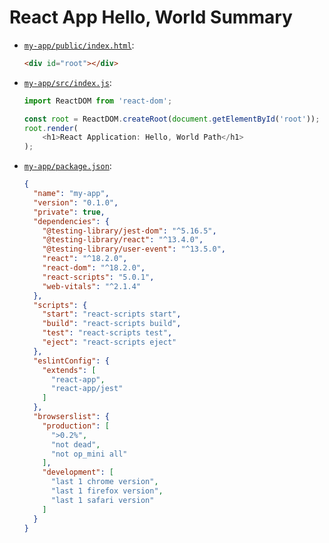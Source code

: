 # React App Hello, World Summary

* [`my-app/public/index.html`](../my-app/public/index.html):

    ```html
    <div id="root"></div>
    ```

* [`my-app/src/index.js`](../my-app/src/index.js):

    ```js
    import ReactDOM from 'react-dom';

    const root = ReactDOM.createRoot(document.getElementById('root'));
    root.render(
        <h1>React Application: Hello, World Path</h1>
    );

    ```

* [`my-app/package.json`](../my-app/package.json):

    ```json
    {
      "name": "my-app",
      "version": "0.1.0",
      "private": true,
      "dependencies": {
        "@testing-library/jest-dom": "^5.16.5",
        "@testing-library/react": "^13.4.0",
        "@testing-library/user-event": "^13.5.0",
        "react": "^18.2.0",
        "react-dom": "^18.2.0",
        "react-scripts": "5.0.1",
        "web-vitals": "^2.1.4"
      },
      "scripts": {
        "start": "react-scripts start",
        "build": "react-scripts build",
        "test": "react-scripts test",
        "eject": "react-scripts eject"
      },
      "eslintConfig": {
        "extends": [
          "react-app",
          "react-app/jest"
        ]
      },
      "browserslist": {
        "production": [
          ">0.2%",
          "not dead",
          "not op_mini all"
        ],
        "development": [
          "last 1 chrome version",
          "last 1 firefox version",
          "last 1 safari version"
        ]
      }
    }
    ```
